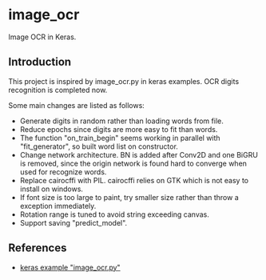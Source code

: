 # image_ocr
Image OCR in Keras.

## Introduction
This project is inspired by image_ocr.py in keras examples.
OCR digits recognition is completed now.

Some main changes are listed as follows:
* Generate digits in random rather than loading words from file.
* Reduce epochs since digits are more easy to fit than words.
* The function "on_train_begin" seems working in parallel with
"fit_generator", so built word list on constructor.
* Change network architecture. BN is added after
Conv2D and one BiGRU is removed, since the origin network
is found hard to converge when used for recognize words.
* Replace cairocffi with PIL. cairocffi relies on GTK which is not easy 
to install on windows.
* If font size is too large to paint, try smaller size rather than
throw a exception immediately.
* Rotation range is tuned to avoid string exceeding canvas.
* Support saving "predict_model".

## References
* [keras example "image_ocr.py"](https://github.com/keras-team/keras/blob/master/examples/image_ocr.py)
